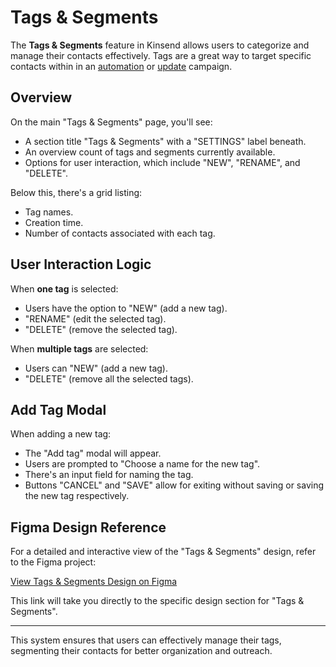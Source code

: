 # Tags & Segments

The **Tags & Segments** feature in Kinsend allows users to categorize and manage their contacts effectively. Tags are a great way to target specific contacts within in an [automation](/developers/architecture/functionality/automations.html) or [update](/developers/architecture/functionality/updates.html) campaign.

## Overview

On the main "Tags & Segments" page, you'll see:

- A section title "Tags & Segments" with a "SETTINGS" label beneath.
- An overview count of tags and segments currently available.
- Options for user interaction, which include "NEW", "RENAME", and "DELETE".

Below this, there's a grid listing:

- Tag names.
- Creation time.
- Number of contacts associated with each tag.

## User Interaction Logic

When **one tag** is selected:

- Users have the option to "NEW" (add a new tag).
- "RENAME" (edit the selected tag).
- "DELETE" (remove the selected tag).

When **multiple tags** are selected:

- Users can "NEW" (add a new tag).
- "DELETE" (remove all the selected tags).

## Add Tag Modal

When adding a new tag:

- The "Add tag" modal will appear.
- Users are prompted to "Choose a name for the new tag".
- There's an input field for naming the tag.
- Buttons "CANCEL" and "SAVE" allow for exiting without saving or saving the new tag respectively.

## Figma Design Reference

For a detailed and interactive view of the "Tags & Segments" design, refer to the Figma project:

[View Tags & Segments Design on Figma](https://www.figma.com/file/RoClPWX4pBbYGwsH2spccj/KinSend?type=design&node-id=409-2541&mode=design&t=kwnOVpxqXz4g2tdY-0)

This link will take you directly to the specific design section for "Tags & Segments".

---

This system ensures that users can effectively manage their tags, segmenting their contacts for better organization and outreach.